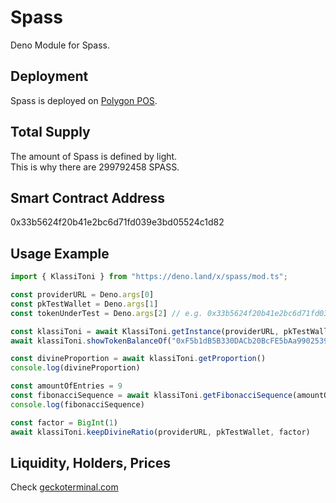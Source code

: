 # Spass
Deno Module for Spass.

## Deployment 
Spass is deployed on [Polygon POS](https://polygonscan.com/token/0x33b5624f20b41e2bc6d71fd039e3bd05524c1d82).

## Total Supply
The amount of Spass is defined by light.  
This is why there are 299792458 SPASS. 

## Smart Contract Address
0x33b5624f20b41e2bc6d71fd039e3bd05524c1d82

## Usage Example
```ts 
import { KlassiToni } from "https://deno.land/x/spass/mod.ts";

const providerURL = Deno.args[0] 
const pkTestWallet = Deno.args[1]
const tokenUnderTest = Deno.args[2] // e.g. 0x33b5624f20b41e2bc6d71fd039e3bd05524c1d82 // Spass on Polygon POS

const klassiToni = await KlassiToni.getInstance(providerURL, pkTestWallet, tokenUnderTest)
await klassiToni.showTokenBalanceOf("0xF5b1dB5B330DACb20BcFE5bAa99025399Dbb996B")

const divineProportion = await klassiToni.getProportion()
console.log(divineProportion)

const amountOfEntries = 9
const fibonacciSequence = await klassiToni.getFibonacciSequence(amountOfEntries)
console.log(fibonacciSequence)

const factor = BigInt(1)
await klassiToni.keepDivineRatio(providerURL, pkTestWallet, factor)
```
## Liquidity, Holders, Prices
Check [geckoterminal.com](https://www.geckoterminal.com/polygon_pos/pools/0x4a805da6bff05c2a916c6d3f01dfe2809adfc288)
